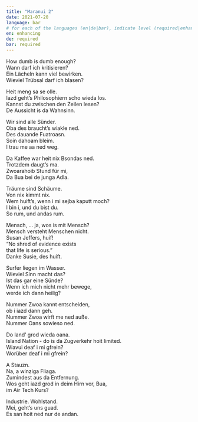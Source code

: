 ```yaml
---
title: "Maranui 2"
date: 2021-07-20
language: bar
# for each of the languages (en|de|bar), indicate level (required|enhancing|minor|none)
en: enhancing
de: required
bar: required
---
```

How dumb is dumb enough?  
Wann darf ich kritisieren?  
Ein Lächeln kann viel bewirken.  
Wieviel Trübsal darf ich blasen?

Heit meng sa se olle.  
Iazd geht’s Philosophiern scho wieda los.  
Kannst du zwischen den Zeilen lesen?  
De Aussicht is da Wahnsinn.

Wir sind alle Sünder.  
Oba des braucht’s wiakle ned.  
Des dauande Fuatroasn.  
Soin dahoam bleim.  
I trau me aa ned weg.

Da Kaffee war heit nix Bsondas ned.  
Trotzdem daugt’s ma.  
Zwoarahoib Stund für mi,  
Da Bua bei de junga Adla.

Träume sind Schäume.  
Von nix kimmt nix.  
Wem huift’s, wenn i mi sejba kaputt moch?  
I bin i, und du bist du.  
So rum, und andas rum.

Mensch, … ja, wos is mit Mensch?  
Mensch versteht Menschen nicht.  
Susan Jeffers, huif!  
“No shred of evidence exists  
that life is serious.”  
Danke Susie, des huift.

Surfer liegen im Wasser.  
Wieviel Sinn macht das?  
Ist das gar eine Sünde?  
Wenn ich mich nicht mehr bewege,  
werde ich dann heilig?

Nummer Zwoa kannt entscheiden,  
ob i iazd dann geh.  
Nummer Zwoa wirft me ned auße.  
Nummer Oans sowieso ned.

Do land’ grod wieda oana.  
Island Nation - do is da Zugverkehr hoit limited.  
Wiavui deaf i mi gfrein?  
Worüber deaf i mi gfrein?

A Stauzn.  
Na, a winziga Fliaga.  
Zumindest aus da Entfernung.  
Wos geht iazd grod in deim Hirn vor, Bua,  
im Air Tech Kurs?

Industrie. Wohlstand.  
Mei, geht’s uns guad.  
Es san hoit ned nur de andan. 
